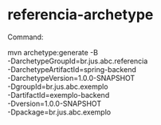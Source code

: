 # referencia-archetype

Command:

mvn archetype:generate -B \
 -DarchetypeGroupId=br.jus.abc.referencia \
 -DarchetypeArtifactId=spring-backend \
 -DarchetypeVersion=1.0.0-SNAPSHOT \
 -DgroupId=br.jus.abc.exemplo \
 -DartifactId=exemplo-backend \
 -Dversion=1.0.0-SNAPSHOT \
 -Dpackage=br.jus.abc.exemplo


